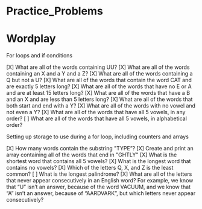 # Practice_Problems

# Wordplay

For loops and if conditions

[X] What are all of the words containing UU?
[X] What are all of the words containing an X and a Y and a Z?
[X] What are all of the words containing a Q but not a U?
[X] What are all of the words that contain the word CAT and are exactly 5 letters long?
[X] What are all of the words that have no E or A and are at least 15 letters long?
[X] What are all of the words that have a B and an X and are less than 5 letters long?
[X] What are all of the words that both start and end with a Y?
[X] What are all of the words with no vowel and not even a Y?
[X] What are all of the words that have all 5 vowels, in any order?
[ ] What are all of the words that have all 5 vowels, in alphabetical order?

Setting up storage to use during a for loop, including counters and arrays

[X] How many words contain the substring "TYPE”?
[X] Create and print an array containing all of the words that end in "GHTLY"
[X] What is the shortest word that contains all 5 vowels?
[X] What is the longest word that contains no vowels?
[X] Which of the letters Q, X, and Z is the least common?
[ ] What is the longest palindrome?
[X] What are all of the letters that never appear consecutively in an English word? For example, we know that “U” isn’t an answer, because of the word VACUUM, and we know that “A” isn’t an answer, because of “AARDVARK”, but which letters never appear consecutively?









































































